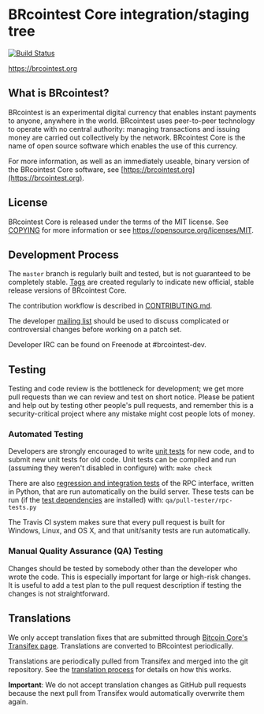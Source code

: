 BRcointest Core integration/staging tree
=====================================

[![Build Status](https://travis-ci.org/brcointest-project/brcointest.svg?branch=master)](https://travis-ci.org/brcointest-project/brcointest)

https://brcointest.org

What is BRcointest?
----------------

BRcointest is an experimental digital currency that enables instant payments to
anyone, anywhere in the world. BRcointest uses peer-to-peer technology to operate
with no central authority: managing transactions and issuing money are carried
out collectively by the network. BRcointest Core is the name of open source
software which enables the use of this currency.

For more information, as well as an immediately useable, binary version of
the BRcointest Core software, see [https://brcointest.org](https://brcointest.org).

License
-------

BRcointest Core is released under the terms of the MIT license. See [COPYING](COPYING) for more
information or see https://opensource.org/licenses/MIT.

Development Process
-------------------

The `master` branch is regularly built and tested, but is not guaranteed to be
completely stable. [Tags](https://github.com/brcointest-project/brcointest/tags) are created
regularly to indicate new official, stable release versions of BRcointest Core.

The contribution workflow is described in [CONTRIBUTING.md](CONTRIBUTING.md).

The developer [mailing list](https://groups.google.com/forum/#!forum/brcointest-dev)
should be used to discuss complicated or controversial changes before working
on a patch set.

Developer IRC can be found on Freenode at #brcointest-dev.

Testing
-------

Testing and code review is the bottleneck for development; we get more pull
requests than we can review and test on short notice. Please be patient and help out by testing
other people's pull requests, and remember this is a security-critical project where any mistake might cost people
lots of money.

### Automated Testing

Developers are strongly encouraged to write [unit tests](/doc/unit-tests.md) for new code, and to
submit new unit tests for old code. Unit tests can be compiled and run
(assuming they weren't disabled in configure) with: `make check`

There are also [regression and integration tests](/qa) of the RPC interface, written
in Python, that are run automatically on the build server.
These tests can be run (if the [test dependencies](/qa) are installed) with: `qa/pull-tester/rpc-tests.py`

The Travis CI system makes sure that every pull request is built for Windows, Linux, and OS X, and that unit/sanity tests are run automatically.

### Manual Quality Assurance (QA) Testing

Changes should be tested by somebody other than the developer who wrote the
code. This is especially important for large or high-risk changes. It is useful
to add a test plan to the pull request description if testing the changes is
not straightforward.

Translations
------------

We only accept translation fixes that are submitted through [Bitcoin Core's Transifex page](https://www.transifex.com/projects/p/bitcoin/).
Translations are converted to BRcointest periodically.

Translations are periodically pulled from Transifex and merged into the git repository. See the
[translation process](doc/translation_process.md) for details on how this works.

**Important**: We do not accept translation changes as GitHub pull requests because the next
pull from Transifex would automatically overwrite them again.
